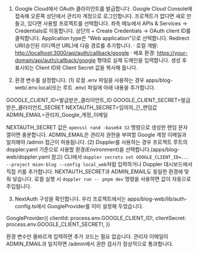 1. Google Cloud에서 OAuth 클라이언트를 발급합니다.
   Google Cloud Console에 접속해 오른쪽 상단에서 관리자 계정으로 로그인합니다.
   프로젝트가 없다면 새로 만들고, 있다면 사용할 프로젝트를 선택합니다.
   좌측 메뉴에서 APIs & Services → Credentials로 이동합니다.
   상단의 + Create Credentials → OAuth client ID를 클릭합니다.
   Application type은 “Web application”으로 선택합니다.
   Redirect URI(승인된 리디렉션 URL)에 다음 경로를 추가합니다.
   · 로컬 개발: <http://localhost:3000/api/auth/callback/google>
   · 배포 환경: <https://your-domain/api/auth/callback/google> 형태로 실제 도메인을 입력합니다.
   생성 후 표시되는 Client ID와 Client Secret 값을 복사해 둡니다.

2. 환경 변수를 설정합니다.
   (1) 로컬 .env 파일을 사용하는 경우
   apps/blog-web/.env.local(또는 루트 .env) 파일에 아래 내용을 추가합니다.

GOOGLE_CLIENT_ID=발급받은_클라이언트_ID
GOOGLE_CLIENT_SECRET=발급받은_클라이언트_SECRET
NEXTAUTH_SECRET=임의의_긴_랜덤값
ADMIN_EMAIL=관리자_Google_계정_이메일

   NEXTAUTH_SECRET 값은 `openssl rand -base64 32` 명령으로 생성한 랜덤 문자열이면 충분합니다.
   ADMIN_EMAIL은 관리자 권한을 부여할 Google 계정 이메일과 일치해야 /admin 접근이 허용됩니다.
   (2) Doppler를 사용하는 경우
   프로젝트 루트의 doppler.yaml 기준으로 사용할 환경(Environment)을 선택합니다.(apps/blog-web/doppler.yaml 참고)
   CLI에서 `doppler secrets set GOOGLE_CLIENT_ID=... --project mion-blog --config local_web`처럼 입력하거나
   Doppler 대시보드에서 직접 키를 추가합니다.
   NEXTAUTH_SECRET과 ADMIN_EMAIL도 동일한 환경에 맞춰 넣습니다.
   로컬 실행 시 `doppler run -- pnpm dev` 명령을 사용하면 값이 자동으로 주입됩니다.

3. NextAuth 구성을 확인합니다.
   우리 프로젝트에서는 apps/blog-web/lib/auth-config.ts에서 GoogleProvider를 이미 설정해 두었습니다.

GoogleProvider({
  clientId: process.env.GOOGLE_CLIENT_ID!,
  clientSecret: process.env.GOOGLE_CLIENT_SECRET!,
})

   환경 변수만 올바르게 입력하면 추가 코드는 필요 없습니다.
   관리자 이메일이 ADMIN_EMAIL과 일치하면 /admin에서 권한 검사가 정상적으로 통과합니다.
